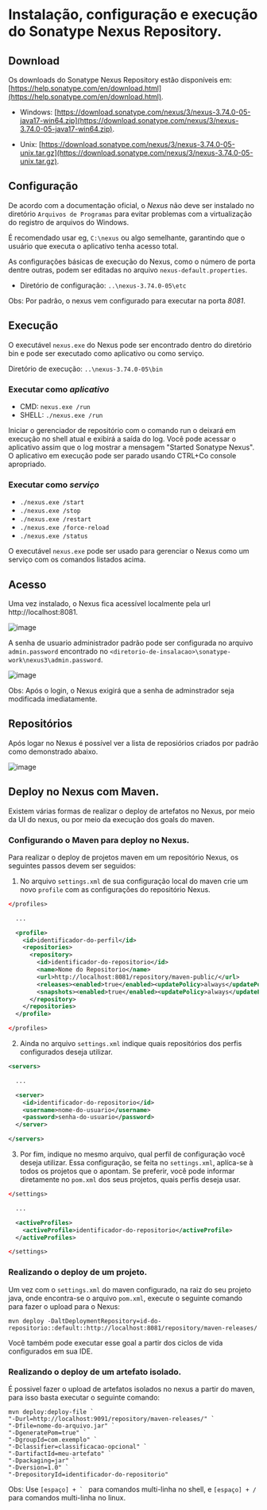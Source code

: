 # Instalação, configuração e execução do Sonatype Nexus Repository.

## Download
Os downloads do Sonatype Nexus Repository estão disponíveis em: [https://help.sonatype.com/en/download.html](https://help.sonatype.com/en/download.html).

- Windows: [https://download.sonatype.com/nexus/3/nexus-3.74.0-05-java17-win64.zip](https://download.sonatype.com/nexus/3/nexus-3.74.0-05-java17-win64.zip).

- Unix: [https://download.sonatype.com/nexus/3/nexus-3.74.0-05-unix.tar.gz](https://download.sonatype.com/nexus/3/nexus-3.74.0-05-unix.tar.gz).

## Configuração
De acordo com a documentação oficial, o *Nexus* não deve ser instalado no diretório ``Arquivos de Programas``  para evitar problemas com a virtualização do registro de arquivos do Windows.

É recomendado usar eg, ``C:\nexus`` ou algo semelhante, garantindo que o usuário que executa o aplicativo tenha acesso total.

As configurações básicas de execução do Nexus, como o número de porta dentre outras, podem ser editadas no arquivo ``nexus-default.properties``.
- Diretório de configuração: ``..\nexus-3.74.0-05\etc``

Obs: Por padrão, o nexus vem configurado para executar na porta *8081*.

## Execução
O executável ``nexus.exe`` do Nexus pode ser encontrado dentro do diretório bin e pode ser executado como aplicativo ou como serviço.

Diretório de execução: ``..\nexus-3.74.0-05\bin``

### Executar como *aplicativo*
- CMD: ``nexus.exe /run``
- SHELL: ``./nexus.exe /run``

Iniciar o gerenciador de repositório com o comando run o deixará em execução no shell atual e exibirá a saída do log. Você pode acessar o aplicativo assim que o log mostrar a mensagem "Started Sonatype Nexus". O aplicativo em execução pode ser parado usando CTRL+Co console apropriado.

### Executar como *serviço*
- ```./nexus.exe /start```
- ```./nexus.exe /stop```
- ```./nexus.exe /restart```
- ```./nexus.exe /force-reload```
- ```./nexus.exe /status```

O executável ``nexus.exe`` pode ser usado para gerenciar o Nexus como um serviço com os comandos listados acima.

## Acesso
Uma vez instalado, o Nexus fica acessível localmente pela url http://localhost:8081.

![image](https://github.com/user-attachments/assets/98e7c9b1-987e-43d5-84eb-7489cd930c81)

A senha de usuario administrador padrão pode ser configurada no arquivo ``admin.password`` encontrado no ``<diretorio-de-insalacao>\sonatype-work\nexus3\admin.password``.

![image](https://github.com/user-attachments/assets/9720efc6-df5b-4425-81aa-3c1a6b3964aa)

Obs: Após o login, o Nexus exigirá que a senha de adminstrador seja modificada imediatamente.

## Repositórios
Após logar no Nexus é possível ver a lista de reposiórios criados por padrão como demonstrado abaixo.

![image](https://github.com/user-attachments/assets/28b0e993-715f-4491-a5f7-d3d33ffcab6a)

## Deploy no Nexus com Maven.
Existem várias formas de realizar o deploy de artefatos no Nexus, por meio da UI do nexus, ou por meio da execução dos goals do maven.

### Configurando o Maven para deploy no Nexus.
Para realizar o deploy de projetos maven em um repositório Nexus, os seguintes passos devem ser seguidos:
1. No arquivo ``settings.xml`` de sua configuração local do maven crie um novo ``profile`` com as configurações do repositório Nexus. 
```xml
</profiles>

  ...

  <profile>
    <id>identificador-do-perfil</id>
    <repositories>
      <repository>
        <id>identificador-do-repositorio</id>
        <name>Nome do Repositorio</name>
        <url>http://localhost:8081/repository/maven-public/</url>
        <releases><enabled>true</enabled><updatePolicy>always</updatePolicy></releases>
        <snapshots><enabled>true</enabled><updatePolicy>always</updatePolicy></snapshots>
      </repository>
    </repositories>
  </profile>

</profiles>
```

2. Ainda no arquivo ``settings.xml`` indique quais repositórios dos perfis configurados deseja utilizar.
```xml
<servers>

  ...

  <server>
    <id>identificador-do-repositorio</id>
    <username>nome-do-usuario</username>
    <password>senha-do-usuario</password>
  </server>

</servers>
```

3. Por fim, indique no mesmo arquivo, qual perfil de configuração você deseja utilizar. Essa configuração, se feita no ``settings.xml``, aplíca-se à todos os projetos que o apontam. Se preferir, você pode informar diretamente no ``pom.xml`` dos seus projetos, quais perfis deseja usar.
```xml
</settings>

  ...

  <activeProfiles>
    <activeProfile>identificador-do-repositorio</activeProfile>
  </activeProfiles>

</settings>
```

### Realizando o deploy de um projeto.
Um vez com o ``settings.xml`` do maven configurado, na raiz do seu projeto java, onde encontra-se o arquivo ``pom.xml``, execute o seguinte comando para fazer o upload para o Nexus:
```shell
mvn deploy -DaltDeploymentRepository=id-do-repositorio::default::http://localhost:8081/repository/maven-releases/
```
Você também pode executar esse goal a partir dos ciclos de vida configurados em sua IDE.

### Realizando o deploy de um artefato isolado.
É possivel fazer o upload de artefatos isolados no nexus a partir do maven, para isso basta executar o seguinte comando:
```shell
mvn deploy:deploy-file `
"-Durl=http://localhost:9091/repository/maven-releases/" `
"-Dfile=nome-do-arquivo.jar" `
"-DgeneratePom=true" `
"-DgroupId=com.exemplo" `
"-Dclassifier=classificacao-opcional" `
"-DartifactId=meu-artefato" `
"-Dpackaging=jar" `
"-Dversion=1.0" `
"-DrepositoryId=identificador-do-repositorio"
```
Obs: Use ``[espaço] + ` `` para comandos multi-linha no shell, e ``[espaço] + /`` para comandos multi-linha no linux.
